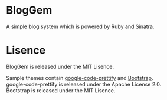 BlogGem
=======

A simple blog system which is powered by Ruby and Sinatra.

Lisence
=======

BlogGem is released under the MIT Lisence.  
  
Sample themes contain [google-code-prettify](https://code.google.com/p/google-code-prettify/) and [Bootstrap](http://getbootstrap.com/).  
google-code-prettify is released under the Apache License 2.0.  
Bootstrap is released under the MIT Lisence.

